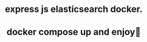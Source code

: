 <h1 align="center">express js elasticsearch docker.</h1>
<h1 align="center">docker compose up and enjoy👋</h1>


